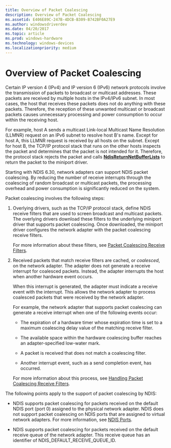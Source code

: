 ```yaml
---
title: Overview of Packet Coalescing
description: Overview of Packet Coalescing
ms.assetid: E406E89C-247B-4DCB-B309-B742BF0A27E9
ms.author: windowsdriverdev
ms.date: 04/20/2017
ms.topic: article
ms.prod: windows-hardware
ms.technology: windows-devices
ms.localizationpriority: medium
---
```


# Overview of Packet Coalescing


Certain IP version 4 (IPv4) and IP version 6 (IPv6) network protocols involve the transmission of packets to broadcast or multicast addresses. These packets are received by multiple hosts in the IPv4/IPv6 subnet. In most cases, the host that receives these packets does not do anything with these packets. Therefore, the reception of these unwanted multicast or broadcast packets causes unnecessary processing and power consumption to occur within the receiving host.

For example, host A sends a multicast Link-local Multicast Name Resolution (LLMNR) request on an IPv6 subnet to resolve host B's name. Except for host A, this LLMNR request is received by all hosts on the subnet. Except for host B, the TCP/IP protocol stack that runs on the other hosts inspects the packet and determines that the packet is not intended for it. Therefore, the protocol stack rejects the packet and calls [**NdisReturnNetBufferLists**](https://msdn.microsoft.com/library/windows/hardware/ff564534) to return the packet to the miniport driver.

Starting with NDIS 6.30, network adapters can support NDIS packet coalescing. By reducing the number of receive interrupts through the coalescing of random broadcast or multicast packets, the processing overhead and power consumption is significantly reduced on the system.

Packet coalescing involves the following steps:

1.  Overlying drivers, such as the TCP/IP protocol stack, define NDIS receive filters that are used to screen broadcast and multicast packets. The overlying drivers download these filters to the underlying miniport driver that supports packet coalescing. Once downloaded, the miniport driver configures the network adapter with the packet coalescing receive filters.

    For more information about these filters, see [Packet Coalescing Receive Filters](packet-coalescing-receive-filters.md).

2.  Received packets that match receive filters are cached, or *coalesced*, on the network adapter. The adapter does not generate a receive interrupt for coalesced packets. Instead, the adapter interrupts the host when another hardware event occurs.

    When this interrupt is generated, the adapter must indicate a receive event with the interrupt. This allows the network adapter to process coalesced packets that were received by the network adapter.

    For example, the network adapter that supports packet coalescing can generate a receive interrupt when one of the following events occur:

    -   The expiration of a hardware timer whose expiration time is set to a maximum coalescing delay value of the matching receive filter.

    -   The available space within the hardware coalescing buffer reaches an adapter-specified low-water mark.

    -   A packet is received that does not match a coalescing filter.

    -   Another interrupt event, such as a send completion event, has occurred.

    For more information about this process, see [Handling Packet Coalescing Receive Filters](handling-packet-coalescing-receive-filters.md).

The following points apply to the support of packet coalescing by NDIS:

-   NDIS supports packet coalescing for packets received on the default NDIS port (port 0) assigned to the physical network adapter. NDIS does not support packet coalescing on NDIS ports that are assigned to virtual network adapters. For more information, see [NDIS Ports](ndis-ports.md).

-   NDIS supports packet coalescing for packets received on the default receive queue of the network adapter. This receive queue has an identifier of NDIS\_DEFAULT\_RECEIVE\_QUEUE\_ID.
